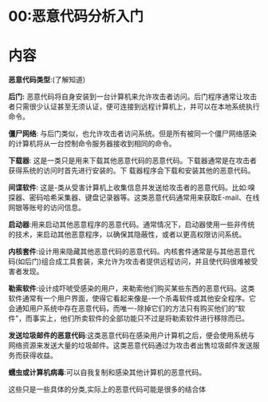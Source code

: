 # 00:恶意代码分析入门

# 内容

**恶意代码类型**:(了解知道)

**后门:** 恶意代码将自身安装到一台计算机来允许攻击者访问。后门程序通常让攻击者只需很少认证甚至无须认证，便可连接到远程计算机上，并可以在本地系统执行命令。

**僵尸网络**: 与后门类似，也允许攻击者访问系统。但是所有被同一个僵尸网络感染的计算机将从一台控制命令服务器接收到相同的命令。

**下载器**: 这是一类只是用来下载其他恶意代码的恶意代码。下载器通常是在攻击者获得系统的访问时首先进行安装的。下 载器程序会下载和安装其他的恶意代码。

**间谍软件**: 这是-类从受害计算机上收集信息并发送给攻击者的恶意代码。比如:嗅探器、密码哈希采集器、键盘记录器等。这类恶意代码通常用来获取E-mail、在线网银等账号的访问信息。

**启动器**:用来启动其他恶意程序的恶意代码。通常情况下，启动器使用一些非传统的技术，来启动其他恶意程序，以确保其隐蔽性，或者以更高权限访问系统。

**内核套件**:设计用来隐藏其他恶意代码的恶意代码。内核套件通常是与其他恶意代码(如后门)组合成工具套装，来允许为攻击者提供远程访问，并且使代码很难被受害者发现。

**勒索软件**:设计成吓唬受感染的用户，来勒索他们购买某些东西的恶意代码。这类软件通常有一个用户界面，使得它看起来像是-一个杀毒软件或其他安全程序。它会通知用户系统中存在恶意代码，而唯一-除掉它们的方法只有购买他们的“软件”，而事实上，他们所卖软件的全部功能只不过是将勒索软件进行移除而已。

**发送垃圾邮件的恶意代码**:这类恶意代码在感染用户计算机之后，便会使用系统与网络资源来发送大量的垃圾邮件。这类恶意代码通过为攻击者出售垃圾邮件发送服务而获得收益。

**蠕虫或计算机病毒**:可以自我复制和感染其他计算机的恶意代码。

这些只是一些具体的分类,实际上的恶意代码可能是很多的结合体